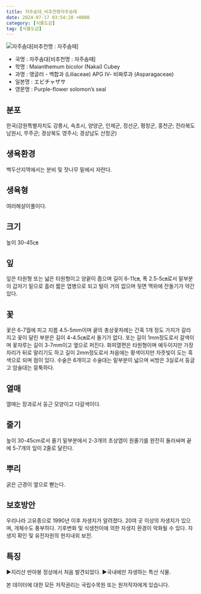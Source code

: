 ```yaml
---
title: 자주솜대_비추천명자주솜때
date: 2024-07-17 03:54:28 +0800
category: [식물도감]
tag: [식물도감]
---
```




![자주솜대[비추천명 : 자주솜때]](/fileUpload/plants/basic/Liliaceae/Smilacina/8834/8834_1_th2.jpg)
- 국명 : 자주솜대[비추천명 : 자주솜때]
- 학명 : Maianthemum bicolor (Nakai) Cubey
- 과명 : 앵글러 - 백합과 (Liliaceae) APG Ⅳ- 비짜루과 (Asparagaceae)
- 일본명 : エビチャザサ
- 영문명 : Purple-flower solomon’s seal


## 분포
한국(강원특별자치도 강릉시, 속초시, 양양군, 인제군, 정선군, 평창군, 홍천군; 전라북도 남원시, 무주군; 경상북도 영주시; 경상남도 산청군) 
## 생육환경
백두산지역에서는 분비 및 잣나무 밑에서 자란다.
## 생육형
여러해살이풀이다.
## 크기
높이 30-45㎝
## 잎
잎은 타원형 또는 넓은 타원형이고 양끝이 좁으며 길이 6-11㎝, 폭 2.5-5㎝로서 밑부분이 갑자기 밑으로 흘러 짧은 엽병으로 되고 털이 거의 없으며 뒷면 맥위에 잔돌기가 약간 있다.
## 꽃
꽃은 6-7월에 피고 지름 4.5-5mm이며 끝의 총상꽃차례는 간혹 1개 정도 가지가 갈라지고 꽃이 달린 부분은 길이 4-4.5㎝로서 돌기가 없다. 포는 길이 1mm정도로서 갈색이며 꽃자루는 길이 3-7mm이고 옆으로 퍼진다. 화피열편은 타원형이며 예두이지만 가장자리가 뒤로 말리기도 하고 길이 2mm정도로서 처음에는 황색이지만 자줏빛이 도는 흑색으로 되며 점이 있다. 수술은 6개이고 수술대는 밑부분이 넓으며 씨방은 3실로서 둥글고 암술대는 뭉툭하다.
## 열매
열매는 장과로서 둥근 모양이고 다갈색이다.
## 줄기
높이 30-45cm로서 줄기 밑부분에서 2-3개의 초상엽이 원줄기를 완전히 둘러싸며 끝에 5-7개의 잎이 2줄로 달린다.
## 뿌리
굵은 근경이 옆으로 뻗는다.
## 보호방안
우리나라 고유종으로 1990년 이후 자생지가 알려졌다. 20여 곳 이상의 자생지가 있으며, 개체수도 풍부하다. 기후변화 및 식생천이에 의한 자생지 환경이 악화될 수 있다. 자생지 확인 및 유전자원의 현지내외 보전.
## 특징
▶지리산 반야봉 정상에서 처음 발견되었다.▶국내에만 자생하는 특산 식물.






본 데이터에 대한 모든 저작권리는 국립수목원 또는 원저작자에게 있습니다.
